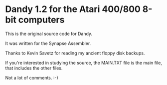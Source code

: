 # Dandy 1.2 for the Atari 400/800 8-bit computers

This is the original source code for Dandy.

It was written for the Synapse Assembler.

Thanks to Kevin Savetz for reading my ancient floppy disk backups.

If you're interested in studying the source, the
MAIN.TXT file is the main file, that includes the other files.

Not a lot of comments. :-)
